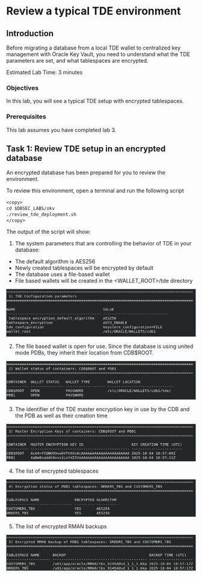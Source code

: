 # Review a typical TDE environment

## Introduction
Before migrating a database from a local TDE wallet to centralized key management with Oracle Key Vault, you need to understand what the TDE parameters are set, and what tablespaces are encrypted.

Estimated Lab Time: 3 minutes


### Objectives
In this lab, you will see a typical TDE setup with encrypted tablespaces.

### Prerequisites
This lab assumes you have completed lab 3.

## Task 1: Review TDE setup in an encrypted database

An encrypted database has been prepared for you to review the environment.

To review this environment, open a terminal and run the following script

````
<copy>
cd $DBSEC_LABS/okv
./review_tde_deployment.sh
</copy>
````

The output of the script will show:

1. The system parameters that are controlling the behavior of TDE in your database: 
- The default algorithm is AES256
- Newly created tablespaces will be encrypted by default
- The database uses a file-based wallet 
- File based wallets will be created in the &lt;WALLET_ROOT&gt;/tde directory

![Key Vault](./images/OKV-LL4-001a.png "You see the system parameters that are controlling the behaviour of TDE in your database.")

2. The file based wallet is open for use. Since the database is using united mode PDBs, they inherit their location from CDB$ROOT.

![Key Vault](./images/OKV-LL4-001b.png "The file based wallet is open for use. Since the database is using united mode PDBs, they inherit their location from CDB$ROOT.")

3. The identifier of the TDE master encryption key in use by the CDB and the PDB as well as their creation time

![Key Vault](./images/OKV-LL4-001c.png "The identifier of the TDE master encryption key in use by the CDB and the PDB as well as their creation time")

4. The list of encrypted tablespaces

![Key Vault](./images/OKV-LL4-001d.png "The list of encrypted tablespaces")

5. The list of encrypted RMAN backups

![Key Vault](./images/OKV-LL4-001e.png "The list of encrypted RMAN backups")
